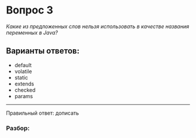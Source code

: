 # Вопрос 3
_Какие из предложенных слов нельзя использовать в качестве названия переменных в Java?_

## Варианты ответов:

- default
- volatile
- static
- extends
- checked
- params

___

Правильный ответ: дописать

### Разбор: